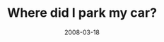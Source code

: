 ---
layout: base.njk
title : 'Where did I park my car?' 
view_title : 'Where did I park my car?' 
year : '2008' 
date : '2008-03-18' 
img_file : '/drawing/wheredidiparkmycar.png' 
html_file : 'wheredidiparkmycar' 
next_html : 'allthingsgrow.html' 
year_order : '116' 
permalink : "title/{{html_file}}.html"
---